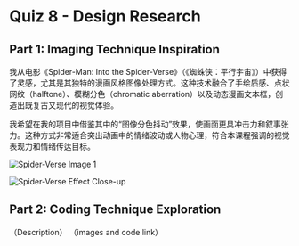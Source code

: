 # Quiz 8 - Design Research

## Part 1: Imaging Technique Inspiration
我从电影《Spider-Man: Into the Spider-Verse》（《蜘蛛侠：平行宇宙》）中获得了灵感，尤其是其独特的漫画风格图像处理方式。这种技术融合了手绘质感、点状网纹（halftone）、模糊分色（chromatic aberration）以及动态漫画文本框，创造出既复古又现代的视觉体验。

我希望在我的项目中借鉴其中的“图像分色抖动”效果，使画面更具冲击力和叙事张力。这种方式非常适合突出动画中的情绪波动或人物心理，符合本课程强调的视觉表现力和情绪传达目标。

![Spider-Verse Image 1](https://upload.wikimedia.org/wikipedia/en/thumb/f/f3/Spider-Man_Into_the_Spider-Verse_poster.png/220px-Spider-Man_Into_the_Spider-Verse_poster.png)

![Spider-Verse Effect Close-up](https://cdn.vox-cdn.com/thumbor/rPvI4nZPCjqDHn7P4gk8RNEHq2o=/0x0:2880x1620/1400x1050/filters:focal(1233x581:1683x1031):no_upscale()/cdn.vox-cdn.com/uploads/chorus_image/image/62222087/SpiderVerse_ART_001.0.jpg)

## Part 2: Coding Technique Exploration
（Description）
（images and code link）